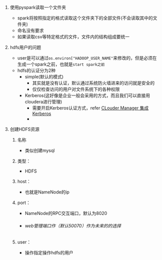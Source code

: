 1. 使用pyspark读取一个文件夹

   - spark将按照指定的格式读取这个文件夹下的全部文件(不会读取其中的文件夹)
   - 命名没有要求
   - 如果读取csv等特定格式的文件，文件内的结构组成要统一

   

2. hdfs用户的问题

   - user是可以通过`os.environ["HADOOP_USER_NAME"`来修改的，但是必须在生成一个spark之前，也就是`start spark之前`
   - hdfs的认证分为2种
     - simple(默认的模式)
       - 其实就是没有认证，默认通过系统防火墙进来的访问就是安全的
       - 仅仅检查访问的用户对文件系统下的各种权限
     - Kerberos(这好像是企业一般会采用的方式，而且我们可以直接用cloudera进行管理)
       - 需要开启Kerberos认证方式，refer [CLouder Manager 集成 Kerberos](https://blog.csdn.net/u011026329/article/details/79167884)
       - 

   

3. 创建HDFS资源

   1. 名称

      - 类似创建mysql

   2. 类型：

      - HDFS

   3. host：

      - 也就是NameNode的ip

   4. port：

      - NameNode的RPC交互端口，默认为8020

      - ###### web管理端口作（默认50070）作为未来的的选择

   5. user：

      - 操作指定操作hdfs的用户